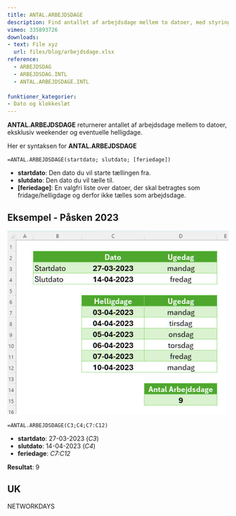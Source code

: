 ```yaml
---
title: ANTAL.ARBEJDSDAGE
description: Find antallet af arbejdsdage mellem to datoer, med styring af weekender.
vimeo: 335893726
downloads: 
- text: File xyz
  url: files/blog/arbejdsdage.xlsx
reference: 
  - ARBEJDSDAG
  - ARBEJDSDAG.INTL
  - ANTAL.ARBEJDSDAGE.INTL
 
funktioner_kategorier:
- Dato og klokkeslæt
---
```


**ANTAL.ARBEJDSDAGE** returnerer antallet af arbejdsdage mellem to datoer, eksklusiv weekender og eventuelle helligdage.

<!--more-->

Her er syntaksen for **ANTAL.ARBEJDSDAGE**

    =ANTAL.ARBEJDSDAGE(startdato; slutdato; [feriedage])

- **startdato**: Den dato du vil starte tællingen fra.
- **slutdato**: Den dato du vil tælle til.
- **[feriedage]**: En valgfri liste over datoer, der skal betragtes som fridage/helligdage og derfor ikke tælles som arbejdsdage.

## Eksempel - Påsken 2023
![](./image/antal-arbejdsdage.jpg)

    =ANTAL.ARBEJDSDAGE(C3;C4;C7:C12)

- **startdato**: 27-03-2023 (*C3*)
- **slutdato**: 14-04-2023 (*C4*)
- **feriedage**: *C7:C12*

**Resultat**: 9

## UK
NETWORKDAYS